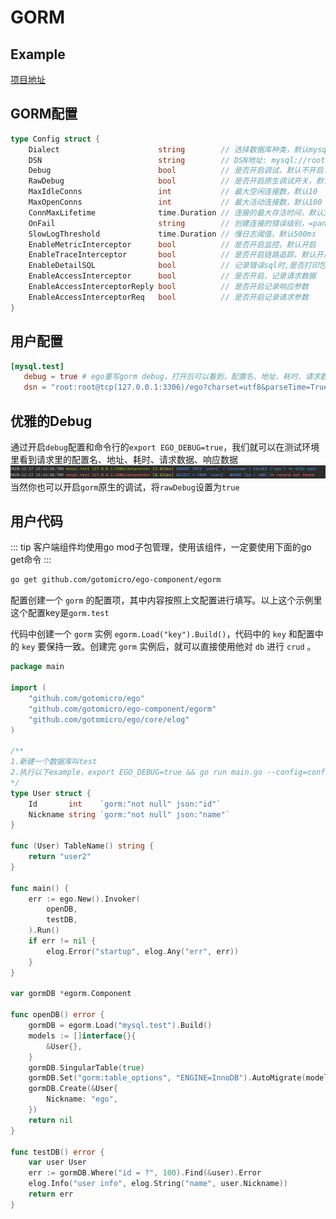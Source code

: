 # GORM
## Example
[项目地址](https://github.com/gotomicro/ego-component/tree/master/egorm/examples/gorm)

## GORM配置
```go
type Config struct {
	Dialect                      string        // 选择数据库种类，默认mysql
	DSN                          string        // DSN地址: mysql://root:secret@tcp(127.0.0.1:3306)/mysql?charset=utf8mb4&collation=utf8mb4_general_ci&parseTime=True&loc=Local&timeout=1s&readTimeout=3s&writeTimeout=3s
	Debug                        bool          // 是否开启调试，默认不开启，开启后并加上export EGO_DEBUG=true，可以看到每次请求，配置名、地址、耗时、请求数据、响应数据
	RawDebug                     bool          // 是否开启原生调试开关，默认不开启
	MaxIdleConns                 int           // 最大空闲连接数，默认10
	MaxOpenConns                 int           // 最大活动连接数，默认100
	ConnMaxLifetime              time.Duration // 连接的最大存活时间，默认300s
	OnFail                       string        // 创建连接的错误级别，=panic时，如果创建失败，立即panic，默认连接不上panic
	SlowLogThreshold             time.Duration // 慢日志阈值，默认500ms
	EnableMetricInterceptor      bool          // 是否开启监控，默认开启
	EnableTraceInterceptor       bool          // 是否开启链路追踪，默认开启
	EnableDetailSQL              bool          // 记录错误sql时,是否打印包含参数的完整sql语句，select * from aid = ?;
	EnableAccessInterceptor      bool          // 是否开启，记录请求数据
	EnableAccessInterceptorReply bool          // 是否开启记录响应参数
	EnableAccessInterceptorReq   bool          // 是否开启记录请求参数
}
```

## 用户配置
```toml
[mysql.test]
   debug = true # ego重写gorm debug，打开后可以看到，配置名、地址、耗时、请求数据、响应数据
   dsn = "root:root@tcp(127.0.0.1:3306)/ego?charset=utf8&parseTime=True&loc=Local&readTimeout=1s&timeout=1s&writeTimeout=3s"
```

## 优雅的Debug
通过开启``debug``配置和命令行的``export EGO_DEBUG=true``，我们就可以在测试环境里看到请求里的配置名、地址、耗时、请求数据、响应数据
![image](../../images/client-gorm.png)
当然你也可以开启``gorm``原生的调试，将``rawDebug``设置为``true``

## 用户代码
::: tip
客户端组件均使用go mod子包管理，使用该组件，一定要使用下面的go get命令
:::

```bash
go get github.com/gotomicro/ego-component/egorm
```

配置创建一个 ``gorm`` 的配置项，其中内容按照上文配置进行填写。以上这个示例里这个配置key是``gorm.test``

代码中创建一个 ``gorm`` 实例 ``egorm.Load("key").Build()``，代码中的 ``key`` 和配置中的 ``key`` 要保持一致。创建完 ``gorm`` 实例后，就可以直接使用他对 ``db`` 进行 ``crud`` 。


```go
package main

import (
	"github.com/gotomicro/ego"
	"github.com/gotomicro/ego-component/egorm"
	"github.com/gotomicro/ego/core/elog"
)

/**
1.新建一个数据库叫test
2.执行以下example，export EGO_DEBUG=true && go run main.go --config=config.toml
*/
type User struct {
	Id       int    `gorm:"not null" json:"id"`
	Nickname string `gorm:"not null" json:"name"`
}

func (User) TableName() string {
	return "user2"
}

func main() {
	err := ego.New().Invoker(
		openDB,
		testDB,
	).Run()
	if err != nil {
		elog.Error("startup", elog.Any("err", err))
	}
}

var gormDB *egorm.Component

func openDB() error {
	gormDB = egorm.Load("mysql.test").Build()
	models := []interface{}{
		&User{},
	}
	gormDB.SingularTable(true)
	gormDB.Set("gorm:table_options", "ENGINE=InnoDB").AutoMigrate(models...)
	gormDB.Create(&User{
		Nickname: "ego",
	})
	return nil
}

func testDB() error {
	var user User
	err := gormDB.Where("id = ?", 100).Find(&user).Error
	elog.Info("user info", elog.String("name", user.Nickname))
	return err
}
```

<Vssue title="Client-gorm" />